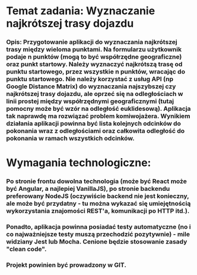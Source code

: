 # Temat zadania: Wyznaczanie najkrótszej trasy dojazdu
### Opis: Przygotowanie aplikacji do wyznaczania najkrótszej trasy między wieloma punktami. Na formularzu użytkownik podaje n punktów (mogą to być współrzędne geograficzne) oraz punkt startowy. Należy wyznaczyć najkrótszą trasę od punktu startowego, przez wszystkie n punktów, wracając do punktu startowego. Nie należy korzystać z usług API (np Google Distance Matrix) do wyznaczania najszybszej czy najkrótszej trasy dojazdu, ale oprzeć się na odległościach w linii prostej między współrzędnymi geograficznymi (tutaj pomocny może być wzór na odległość euklidesową). Aplikacja tak naprawdę ma rozwiązać problem komiwojażera. Wynikiem działania aplikacji powinna być lista kolejnych odcinków do pokonania wraz z odległościami oraz całkowita odległość do pokonania w ramach wszystkich odcinków.

# Wymagania technologiczne:
### Po stronie frontu dowolna technologia (może być React może być Angular, a najlepiej VanillaJS), po stronie backendu preferowany NodeJS (oczywiście backend nie jest konieczny, ale może być przydatny - tu można wykazać się umiejętnością wykorzystania znajomości REST'a, komunikacji po HTTP itd.).
### Ponadto, aplikacja powinna posiadać testy automatyczne (no i co najważniejsze testy muszą przechodzić pozytywnie) - mile widziany Jest lub Mocha. Cenione będzie stosowanie zasady "clean code".

### Projekt powinien być prowadzony w GIT.